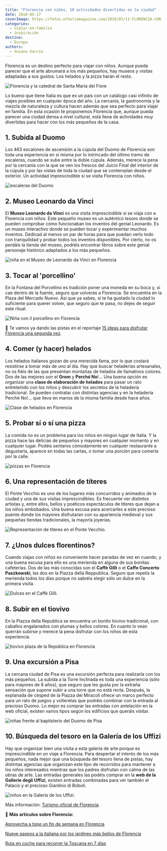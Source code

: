 ```yaml
---
title: "Florencia con niños, 10 actividades divertidas en la ciudad"
date: 2018-05-17
coverImage: https://fotos.etheriamagazine.com/2018/05/11-FLORENCIA-CON-NINOS-GALERIA-DE-LOS-UFFIZI-e1581094872695.jpg
categories: 
  - viajar-en-familia
  - inspiración
destino: 
  - Europa
authors: 
  - Susana García
---
```


Florencia es un destino perfecto para viajar con niños. Aunque pueda parecer que el arte 
abrumará a los más pequeños, hay museos y visitas adaptadas a sus gustos. Los helados y 
la pizza harán el resto. 

![Florencia y la catedral de Santa Maria dei Fiore](https://fotos.etheriamagazine.com/2018/05/fin-semana-florencia-duomo.jpg "Florencia y la catedral de Santa Maria dei Fiore. © Marian Brandt")

Lo bueno que tiene Italia es que es un país con un catálogo casi infinito de viajes 
posibles en cualquier época del año. La cercanía, la gastronomía y la mezcla de 
naturaleza y cultura hacen además que sea perfecto para viajar en familia. En esta 
ocasión te proponemos Florencia que, aunque pueda parecer una ciudad densa a nivel 
cultural, está llena de actividades muy divertidas para hacer con los más pequeños de la 
casa. 

## 1\. Subida al Duomo

Los 463 escalones de ascensión a la cúpula del Duomo de Florencia son toda una 
experiencia en sí misma por lo intrincado del último tramo de escaleras, cuando se sube 
entre la doble cúpula. Además, merece la pena por la cercanía con la que se ven los 
frescos del Juicio Final del interior de la cúpula y por las vistas de toda la ciudad 
que se contemplan desde el exterior. Un actividad imprescindible si se visita Florencia 
con niños. 

![escaleras del Duomo](https://fotos.etheriamagazine.com/2018/05/1-FLORENCIA-CON-NINOS-SUBIDA-AL-DUOMO.jpg "Escaleras para subir a lo alto del Duomo. © Susana García.")

## 2\. Museo Leonardo da Vinci

El **Museo Leonardo da Vinci** es una visita imprescindible si se viaja con a Florencia 
con niños. Este pequeño museo es un auténtico tesoro donde se pueden comprobar cómo 
funcionaban los inventos del genial Leonardo. Es un museo interactivo donde se pueden 
tocar y experimentar muchos inventos. Dedicad al menos un par de horas para que puedan 
verlo todo con tranquilidad y probar todos los inventos disponibles. Por cierto, no os 
perdáis la tienda del museo, podréis encontrar libros sobre este genial personaje 
histórico adaptados a los más pequeños. 

![niña en el Museo de Leonardo da Vinci en Florencia](https://fotos.etheriamagazine.com/2018/05/2-FLORENCIA-CON-NINOS-MUSEO-LEONARDO.jpg "Museo Leonardo da Vinci © SG")

## 3\. Tocar al 'porcellino'

En la Fontana del Porcellino es tradición poner una moneda en su boca y, si cae dentro 
de la fuente, seguro que volverás a Florencia. Se encuentra en la Plaza del Mercado 
Nuevo. Así que ya sabes, si te ha gustado la ciudad lo suficiente para querer volver, 
que seguro que te pasa, no dejes de seguir este ritual. 

![Niña con il porcellino en Florencia](https://fotos.etheriamagazine.com/2018/05/3-FLORENCIA-CON-NINOS-PORCELLINO.jpg "Hay que seguir la tradición de tocar la 'porcellino'. © SG")

📌 Te vamos ya dando las pistas en el reportaje [15 ideas para disfrutar Florencia una 
segunda 
vez](https://etheriamagazine.com/2018/09/21/15-ideas-para-disfrutar-de-florencia-por-segunda-vez/). 

## 4\. Comer (y hacer) helados

Los helados italianos gozan de una merecida fama, por lo que costará resistirse a tomar 
más de uno al día. Hay que buscar heladerías artesanales, no os fiéis de las que 
presentan montañas de helados de llamativos colores. Dos de las mejores son el **Grom** 
y **Perché No**!… Una buena opción es organizar una **clase de elaboración de helados** 
para pasar un rato entretenido con los niños y descubrir los secretos de la heladería 
tradicional. Se pueden contratar con distintas agencias y en la heladería Perché No!… 
que lleva en manos de la misma familia desde hace años. 

![Clase de helados en Florencia](https://fotos.etheriamagazine.com/2018/05/5-FLORENCIA-CON-NINOS-CLASE-DE-HELADOS.jpg "Clase para hacer helados en Perché No!... © SG")

## 5\. Probar sí o sí una pizza

La comida no es un problema para los niños en ningún lugar de Italia. Y la pizza hace 
las delicias de pequeños y mayores en cualquier momento y en cualquier lugar. Podéis 
sentaros cómodamente en cualquier restaurante a degustarla, aparece en todas las cartas, 
o tomar una porción para comerla por la calle. 

![pizzas en Florencia](https://fotos.etheriamagazine.com/2018/05/6-FLORENCIA-CON-NINOS-PIZZA.jpg "Las pizzerías se encuentran por todas partes en Florencia. © Susana García.")

## 6\. Una representación de títeres

El Ponte Vecchio es uno de los lugares más concurridos y animados de la ciudad y una de 
sus visitas imprescindibles. Es frecuente ver distintos artistas y, entre ellos, bellos 
y poéticos espectáculos de títeres que dejan a los niños embobados. Una buena excusa 
para acercarles a este precioso puente donde los mayores disfrutaran con su apariencia 
medieval y sus pequeñas tiendas tradicionales, la mayoría joyerías. 

![Representación de títeres en el Ponte Vecchio.](https://fotos.etheriamagazine.com/2018/05/7-FLORENCIA-CON-NINOS-TITERES.jpg "Representación de títeres en el Ponte Vecchio. © Susana García.")

## 7. ¿Unos dulces florentinos?

Cuando viajas con niños es conveniente hacer paradas de vez en cuando, y una buena 
excusa para ello es una merienda en alguna de sus bonitas cafeterías. Dos de las más 
conocidas son el **Caffè Gilli** o el **Caffe Concerto Paszkowski**, las dos en la 
Piazza della Reppublica. Seguro que repetís la merienda todos los días porque no sabréis 
elegir sólo un dulce en la primera visita. 

![Dulces en el Caffè Gilli.](https://fotos.etheriamagazine.com/2018/05/8-FLORENCIA-CON-NINOS-DULCES.jpg "Dulces en el Caffè Gilli. © Susana García.")

## 8\. Subir en el tiovivo

En la Piazza della Republica se encuentra un bonito tiovivo tradicional, con caballos 
engalanados con plumas y bellos colores. En cuanto lo vean querrán subirse y merece la 
pena disfrutar con los niños de esta experiencia. 

![tiovivo plaza de la República en Florencia](https://fotos.etheriamagazine.com/2018/05/Florencia-tiovivo.jpg "Tiovivo en la Piazza della Republica. © SG")

## 9\. Una excursión a Pisa

La cercana ciudad de Pisa es una excursión perfecta para realizarla con los más 
pequeños. La subida a la Torre Inclinada es toda una experiencia (sólo para mayores de 8 
años), que seguro que les gusta por la extraña sensación que supone subir a una torre 
que no está recta. Después, la explanada de césped de la Piazza dei Miracoli ofrece un 
marco perfecto para un rato de juegos y volteretas que podréis combinar con la entrada 
al precioso Duomo. Lo mejor es comprar las entradas con antelación en la web oficial, 
existen varios tipos según los edificios que queráis visitar. 

![niñas frente al baptisterio del Duomo de Pisa](https://fotos.etheriamagazine.com/2018/05/10-FLORENCIA-CON-NINOS-PISA.jpg "Excursión a Pisa. ©Susana García.")

## 10\. Búsqueda del tesoro en la Galería de los Uffizi

Hay que organizar bien una visita a esta galería de arte porque es imprescindible en un 
viaje a Florencia. Para despertar el interés de los más pequeños, nada mejor que una 
búsqueda del tesoro llena de pistas, hay distintas agencias que organizan este tipo de 
recorridos para mantener a los niños interesados mientras que los padres disfrutan con 
calma de las obras de arte. Las entradas generales las podéis comprar en la **web de la 
Gallerie degli Uffizi**, existen entradas combinadas para ver también el Palacio y el 
precioso Giardino di Boboli. 

![niños en la Galería de los Uffizi.](https://fotos.etheriamagazine.com/2018/05/11-FLORENCIA-CON-NINOS-GALERIA-DE-LOS-UFFIZI.jpg "Galería de los Uffizi. © Susana García.")

Más información: [Turismo oficial de Florencia](https://www.feelflorence.it/). 

📌 **Más artículos sobre Florencia:** 

[Aprovecha a tope un fin de semana en 
Florencia](https://etheriamagazine.com/2018/05/16/48-horas-en-florencia-fin-de-semana-que-ver-hacer/) 

[Nueve paseos a la italiana por los jardines más bellos de 
Florencia](https://etheriamagazine.com/2021/05/21/paseos-por-los-jardines-mas-bellos-de-florencia/) 

[Ruta en coche para recorrer la Toscana en 7 
días](https://etheriamagazine.com/2021/06/01/toscana-en-coche/)
